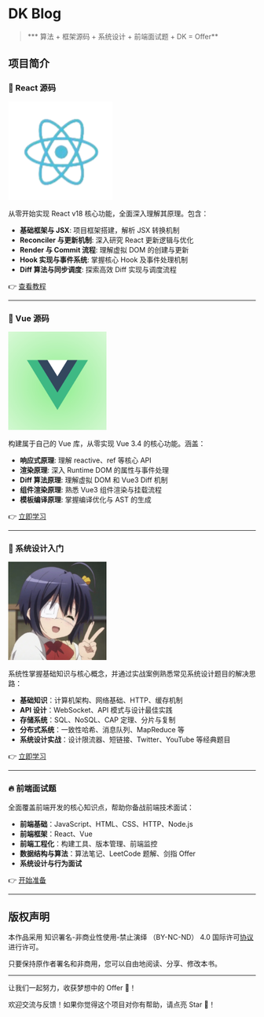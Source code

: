 # DK Blog

> *** 算法 + 框架源码 + 系统设计 + 前端面试题 + DK = Offer**

## 项目简介

### 🍭 React 源码

<img src="./src/image/react-logo.png" alt="logo" height="200"/>

从零开始实现 React v18 核心功能，全面深入理解其原理。包含：

- **基础框架与 JSX**: 项目框架搭建，解析 JSX 转换机制
- **Reconciler 与更新机制**: 深入研究 React 更新逻辑与优化
- **Render 与 Commit 流程**: 理解虚拟 DOM 的创建与更新
- **Hook 实现与事件系统**: 掌握核心 Hook 及事件处理机制
- **Diff 算法与同步调度**: 探索高效 Diff 实现与调度流程

👉 [查看教程](https://CCCdk.github.io/my-react/)

---

### 🤡 Vue 源码

<img src="./src/image/vue-logo.jpg" alt="logo" height="200"/>

构建属于自己的 Vue 库，从零实现 Vue 3.4 的核心功能。涵盖：

- **响应式原理**: 理解 reactive、ref 等核心 API
- **渲染原理**: 深入 Runtime DOM 的属性与事件处理
- **Diff 算法原理**: 理解虚拟 DOM 和 Vue3 Diff 机制
- **组件渲染原理**: 熟悉 Vue3 组件渲染与挂载流程
- **模板编译原理**: 掌握编译优化与 AST 的生成

👉 [立即学习](https://CCCdk.github.io/my-vue/)

---

### 🚀 系统设计入门

<img src="./src/image/system-logo.jpg" alt="logo" height="200"/>

系统性掌握基础知识与核心概念，并通过实战案例熟悉常见系统设计题目的解决思路：

- **基础知识**：计算机架构、网络基础、HTTP、缓存机制
- **API 设计**：WebSocket、API 模式与设计最佳实践
- **存储系统**：SQL、NoSQL、CAP 定理、分片与复制
- **分布式系统**：一致性哈希、消息队列、MapReduce 等
- **系统设计实战**：设计限流器、短链接、Twitter、YouTube 等经典题目

👉 [立即学习](https://CCCdk.github.io/system-design/)

---

### 🔥 前端面试题

全面覆盖前端开发的核心知识点，帮助你备战前端技术面试：

- **前端基础**：JavaScript、HTML、CSS、HTTP、Node.js
- **前端框架**：React、Vue
- **前端工程化**：构建工具、版本管理、前端监控
- **数据结构与算法**：算法笔记、LeetCode 题解、剑指 Offer
- **系统设计与行为面试**

👉 [开始准备](https://CCCdk.github.io/interview/)

---

## 版权声明

本作品采用 知识署名-非商业性使用-禁止演绎 （BY-NC-ND） 4.0 国际许可[协议](https://creativecommons.org/licenses/by-nc-nd/4.0/legalcode.zh-Hans) 进行许可。

只要保持原作者署名和非商用，您可以自由地阅读、分享、修改本书。

---

让我们一起努力，收获梦想中的 Offer 🚀！

欢迎交流与反馈！如果你觉得这个项目对你有帮助，请点亮 Star 🌟！
